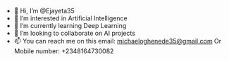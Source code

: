 - 👋 Hi, I’m @Ejayeta35
- 👀 I’m interested in Artificial Intelligence
- 🌱 I’m currently learning Deep Learning
- 💞️ I’m looking to collaborate on AI projects
- 📫 You can reach me on this email: michaeloghenede35@gmail.com
Or Mobile number: +2348164730082

<!---
Ejayeta35/Ejayeta35 is a ✨ special ✨ repository because its `README.md` (this file) appears on your GitHub profile.
You can click the Preview link to take a look at your changes.
--->
